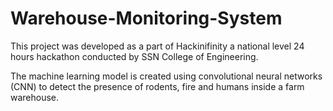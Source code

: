 # Warehouse-Monitoring-System

This project was developed as a part of Hackinifinity a national level 24 hours hackathon conducted by SSN College of Engineering.

The machine learning model is created using convolutional neural networks (CNN) to detect the presence of rodents, fire and humans inside a farm warehouse.

